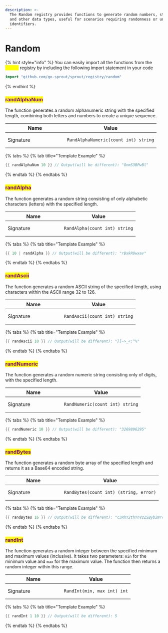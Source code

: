 ```yaml
---
description: >-
  The Random registry provides functions to generate random numbers, strings,
  and other data types, useful for scenarios requiring randomness or unique
  identifiers.
---
```


# Random

{% hint style="info" %}
You can easily import all the functions from the <mark style="color:yellow;">`random`</mark> registry by including the following import statement in your code

```go
import "github.com/go-sprout/sprout/registry/random"
```
{% endhint %}

### <mark style="color:purple;">randAlphaNum</mark>

The function generates a random alphanumeric string with the specified length, combining both letters and numbers to create a unique sequence.

<table data-header-hidden><thead><tr><th width="174">Name</th><th>Value</th></tr></thead><tbody><tr><td>Signature</td><td><pre class="language-go"><code class="lang-go">RandAlphaNumeric(count int) string
</code></pre></td></tr></tbody></table>

{% tabs %}
{% tab title="Template Example" %}
```go
{{ randAlphaNum 10 }} // Output(will be different): "OnmS3BPwBl"
```
{% endtab %}
{% endtabs %}

### <mark style="color:purple;">randAlpha</mark>

The function generates a random string consisting of only alphabetic characters (letters) with the specified length.

<table data-header-hidden><thead><tr><th width="164">Name</th><th>Value</th></tr></thead><tbody><tr><td>Signature</td><td><pre class="language-go"><code class="lang-go">RandAlpha(count int) string
</code></pre></td></tr></tbody></table>

{% tabs %}
{% tab title="Template Example" %}
```go
{{ 10 | randAlpha }} // Output(will be different): "rBxkROwxav"
```
{% endtab %}
{% endtabs %}

### <mark style="color:purple;">randAscii</mark>

The function generates a random ASCII string of the specified length, using characters within the ASCII range 32 to 126.

<table data-header-hidden><thead><tr><th width="164">Name</th><th>Value</th></tr></thead><tbody><tr><td>Signature</td><td><pre class="language-go"><code class="lang-go">RandAscii(count int) string
</code></pre></td></tr></tbody></table>

{% tabs %}
{% tab title="Template Example" %}
```go
{{ randAscii 10 }} // Output(will be different): "}]~>_<:^%"
```
{% endtab %}
{% endtabs %}

### <mark style="color:purple;">randNumeric</mark>

The function generates a random numeric string consisting only of digits, with the specified length.

<table data-header-hidden><thead><tr><th width="164">Name</th><th>Value</th></tr></thead><tbody><tr><td>Signature</td><td><pre class="language-go"><code class="lang-go">RandNumeric(count int) string
</code></pre></td></tr></tbody></table>

{% tabs %}
{% tab title="Template Example" %}
```go
{{ randNumeric 10 }} // Output(will be different): "3269896295"
```
{% endtab %}
{% endtabs %}

### <mark style="color:purple;">randBytes</mark>

The function generates a random byte array of the specified length and returns it as a Base64 encoded string.

<table data-header-hidden><thead><tr><th width="164">Name</th><th>Value</th></tr></thead><tbody><tr><td>Signature</td><td><pre class="language-go"><code class="lang-go">RandBytes(count int) (string, error)
</code></pre></td></tr></tbody></table>

{% tabs %}
{% tab title="Template Example" %}
```go
{{ randBytes 16 }} // Output(will be different): "c3RhY2thYnVzZSByb2NrcyE="
```
{% endtab %}
{% endtabs %}

### <mark style="color:purple;">randInt</mark>

The function generates a random integer between the specified minimum and maximum values (inclusive). It takes two parameters: `min` for the minimum value and `max` for the maximum value. The function then returns a random integer within this range.

<table data-header-hidden><thead><tr><th width="164">Name</th><th>Value</th></tr></thead><tbody><tr><td>Signature</td><td><pre class="language-go"><code class="lang-go">RandInt(min, max int) int
</code></pre></td></tr></tbody></table>

{% tabs %}
{% tab title="Template Example" %}
```go
{{ randInt 1 10 }} // Output(will be different): 5
```
{% endtab %}
{% endtabs %}

